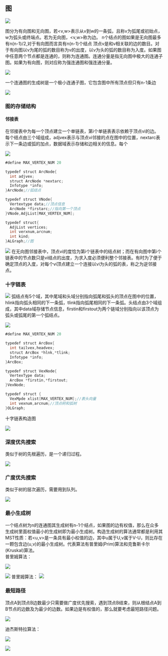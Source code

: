 ## 图

![](assets/480ef252.png)

图分为有向图和无向图，若<v,w>表示从v到w的一条弧，且称v为弧尾或初始点，w为弧头或终端点。若为无向图，<v,w>称为边。
n个结点的图如果是无向图最多有n(n-1)/2,对于有向图而言具有n(n-1)个结点
顶点v是和v相关联的边的数目。对于有向图以v为尾的弧的数目称为v的出度，以v为头的弧的数目称为入度。如果图中任意两个节点都是连通的，则称为连通图。连通分量是指无向图中极大的连通子图。如果为有向图，则对应称为强连通图和强连通分量。

![](assets/caafe673.png)

一个连通图的生成树是一个极小连通子图，它包含图中所有顶点但只有n-1条边

![](assets/7a90df02.png)
### 图的存储结构
#### 邻接表  
在邻接表中为每一个顶点建立一个单链表，第i个单链表表示依赖于顶点vi的边。每个结点由三个域组成，adjvex表示与顶点vi邻接的点在图中的位置，nextarc表示下一条边或弧的加点，数据域表示存储和边相关的信息。每个

![](assets/c0d0756b.png)

```java
#define MAX_VERTEX_NUM 20

typedef struct ArcNode{
  int adjvex;
  struct ArcNode *nextarc;
  Infotype *info;
}ArcNode;//弧结点

typedef struct VNode{
  Vertextype data;//顶点信息
  ArcNode *firstarc;//指向第一个顶点
}VNode,AdjList[MAX_VERTEX_NUM];

typedef struct{
  AdjList vertices;
  int verxnum,arcnum;
  int kind;
}ALGraph;//图
```
![](assets/43744815.png)
在无向图邻接表中，顶点vi的度恰为第i个链表中的结点树；而在有向图中第i个链表中的节点数只是vi结点的出度，为求入度必须便利整个邻接表。有时为了便于确定顶点的入度，对每个vi顶点建立一个连接以vi为头的弧的表，称之为逆邻接点。

### 十字链表

![](assets/1189239b.png)
弧结点有5个域，其中尾域和头域分别指向弧尾和弧头的顶点在图中的位置，hlink指向弧头相同的下一条弧，tlink指向弧尾相同的下一条弧。头结点由3个域组成，其中data域存储节点信息，firstin和firstout为两个链域分别指向以该顶点为弧头或弧尾的第一个弧结点。

![](assets/aeea1a0b.png)

```java
#define MAX_VERTEX_NUM 20

typedef struct ArcBox{
  int tailvex,headvex;
  struct ArcBox *hlnk,*tlink;
  Infotype *info;
}ArcBox;

typedef struct VexNode{
  VertexType data;
  ArcBox *firstin,*firstout;
}VexNode;

typedef struct {
  VexMpde xlist[MAX_VERTEX_NUM];//表头向量
  int vexnum,arcnum;//顶点树和弧树
}OLGraph;
```
十字链表构造图

![](assets/b16285e7.png)
### 深度优先搜索
类似于树的先根遍历，是一个递归过程。

![](assets/ac08d4d4.png)
### 广度优先搜索
类似于树的层次遍历，需要用到队列。

![](assets/db0ba11d.png)

### 最小生成树
一个结点树为n的连通图其生成树有n-1个结点，如果图的边有权值，那么在众多生成树里面权值最小的生成树即为最小生成树。构造生成树的算法通常都是利用其MST性质：若<u,v>是一条具有最小权值的边，其中u属于U,v属于V-U，则比存在一颗包含边(u,v)的最小生成树。代表算法有普里姆(Prim)算法和克鲁斯卡尔(Kruskal)算法。  
普里姆算法：

![](assets/6f2c0d9d.png)

![](assets/3cdfeab3.png)
普里姆算法：
![](assets/fdb3cdfd.png)

### 最短路径
顶点A到顶点B边数最少只需要做广度优先搜索，遇到顶点B结束，则从根结点A到B节点的边数及为最少的边数。如果边是有权值的，那么就要考虑最短路径问题。  

![](assets/2ef41d06.png)

迪杰斯特拉算法： 
 
![](assets/f0dc4836.png)

![](assets/52c3d05e.png)
